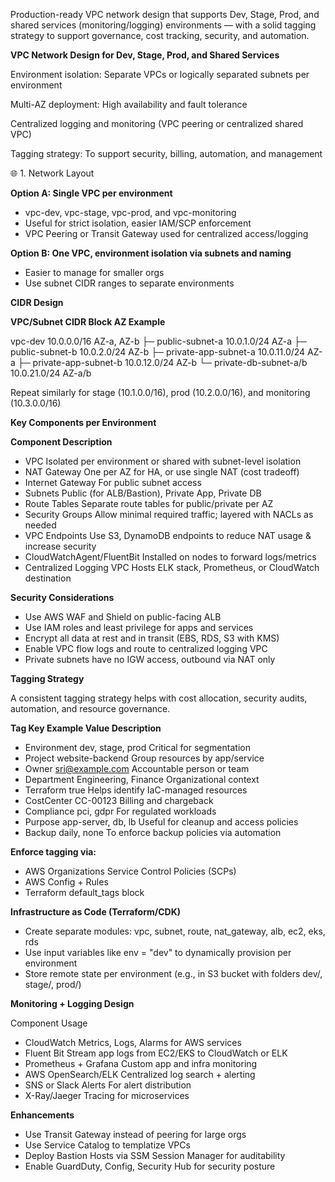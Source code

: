 Production-ready VPC network design that supports Dev, Stage, Prod, and shared services (monitoring/logging) environments — with a solid tagging strategy to support governance, cost tracking, security, and automation.

**VPC Network Design for Dev, Stage, Prod, and Shared Services**

Environment isolation: Separate VPCs or logically separated subnets per environment

Multi-AZ deployment: High availability and fault tolerance

Centralized logging and monitoring (VPC peering or centralized shared VPC)

Tagging strategy: To support security, billing, automation, and management

🌐 1. Network Layout

**Option A: Single VPC per environment**

- vpc-dev, vpc-stage, vpc-prod, and vpc-monitoring
- Useful for strict isolation, easier IAM/SCP enforcement
- VPC Peering or Transit Gateway used for centralized access/logging

**Option B: One VPC, environment isolation via subnets and naming**
- Easier to manage for smaller orgs
- Use subnet CIDR ranges to separate environments

**CIDR Design**

**VPC/Subnet	              CIDR Block	    AZ Example**

vpc-dev	                  10.0.0.0/16	    AZ-a, AZ-b
├─ public-subnet-a	      10.0.1.0/24	    AZ-a
├─ public-subnet-b	      10.0.2.0/24	    AZ-b
├─ private-app-subnet-a	  10.0.11.0/24	  AZ-a
├─ private-app-subnet-b	  10.0.12.0/24	  AZ-b
└─ private-db-subnet-a/b	10.0.21.0/24	  AZ-a/b

Repeat similarly for stage (10.1.0.0/16), prod (10.2.0.0/16), and monitoring (10.3.0.0/16)

**Key Components per Environment**

 **Component	                    Description**
- VPC	                          Isolated per environment or shared with subnet-level isolation
- NAT Gateway	                  One per AZ for HA, or use single NAT (cost tradeoff)
- Internet Gateway	            For public subnet access
- Subnets	                      Public (for ALB/Bastion), Private App, Private DB
- Route Tables	                Separate route tables for public/private per AZ
- Security Groups	              Allow minimal required traffic; layered with NACLs as needed
- VPC Endpoints	                Use S3, DynamoDB endpoints to reduce NAT usage & increase security
- CloudWatchAgent/FluentBit    	Installed on nodes to forward logs/metrics
- Centralized Logging VPC	      Hosts ELK stack, Prometheus, or CloudWatch destination

**Security Considerations**

- Use AWS WAF and Shield on public-facing ALB
- Use IAM roles and least privilege for apps and services
- Encrypt all data at rest and in transit (EBS, RDS, S3 with KMS)
- Enable VPC flow logs and route to centralized logging VPC
- Private subnets have no IGW access, outbound via NAT only

**Tagging Strategy**

A consistent tagging strategy helps with cost allocation, security audits, automation, and resource governance.

 **Tag Key	              Example                 Value	Description**
- Environment	          dev, stage, prod	      Critical for segmentation
- Project	              website-backend	        Group resources by app/service
- Owner	                sri@example.com	        Accountable person or team
- Department	          Engineering, Finance	  Organizational context
- Terraform	            true	                  Helps identify IaC-managed resources
- CostCenter          	CC-00123	              Billing and chargeback
- Compliance	          pci, gdpr	              For regulated workloads
- Purpose	              app-server, db, lb	    Useful for cleanup and access policies
- Backup	               daily, none	          To enforce backup policies via automation

**Enforce tagging via:**

- AWS Organizations Service Control Policies (SCPs)
- AWS Config + Rules
- Terraform default_tags block

**Infrastructure as Code (Terraform/CDK)**

- Create separate modules: vpc, subnet, route, nat_gateway, alb, ec2, eks, rds
- Use input variables like env = "dev" to dynamically provision per environment
- Store remote state per environment (e.g., in S3 bucket with folders dev/, stage/, prod/)

**Monitoring + Logging Design**

  Component                  	Usage
- CloudWatch	                Metrics, Logs, Alarms for AWS services
- Fluent Bit	                Stream app logs from EC2/EKS to CloudWatch or ELK
- Prometheus + Grafana	      Custom app and infra monitoring
- AWS OpenSearch/ELK	        Centralized log search + alerting
- SNS or Slack Alerts	        For alert distribution
- X-Ray/Jaeger	              Tracing for microservices

**Enhancements**

- Use Transit Gateway instead of peering for large orgs
- Use Service Catalog to templatize VPCs
- Deploy Bastion Hosts via SSM Session Manager for auditability
- Enable GuardDuty, Config, Security Hub for security posture




